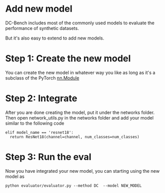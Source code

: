# Add new model
DC-Bench includes most of the commonly used models to evaluate the performance of synthetic datasets.

But it's also easy to extend to add new models.

# Step 1: Create the new model
You can create the new model in whatever way you like as long as it's a subclass of the PyTorch [nn.Module](https://pytorch.org/docs/stable/generated/torch.nn.Module.html)

# Step 2: Integrate
After you are done creating the model, put it under the networks folder. 
Then open network_utils.py in the networks folder and add your model similar to the following code
```
elif model_name == 'resnet18':
  return ResNet18(channel=channel, num_classes=num_classes)
```

# Step 3: Run the eval
Now you have integrated your new model, you can starting using the new model as
```
python evaluator/evaluator.py --method DC  --model NEW_MODEL
```

